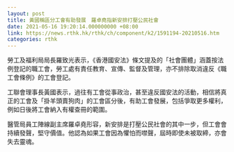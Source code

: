 ```yaml
---
layout: post
title: 黃國稱區分工會有助發展　羅卓堯指新安排打壓公民社會
date: 2021-05-16 19:20:14.000000000 +08:00
link: https://news.rthk.hk/rthk/ch/component/k2/1591194-20210516.htm
categories: rthk
---
```


勞工及福利局局長羅致光表示，《香港國安法》條文提及的「社會團體」涵蓋按法例登記的職工會，勞工處有責任教育、宣傳、監督及管理，亦不排除取消違反《職工會條例》的工會登記。

工聯會理事長黃國表示，過往有工會從事政治，甚至違反國安法的活動，相信將真正的工會及「掛羊頭賣狗肉」的工會區分後，有助工會發展，包括爭取更多權利，例如日後將工會納入有權查冊的範圍。

醫管局員工陣線副主席羅卓堯形容，新安排是打壓公民社會的其中一步，但工會會持續發聲，堅守價值。他認為如果工會因為懼怕而噤聲，屆時即使未被取締，亦會失去靈魂。

